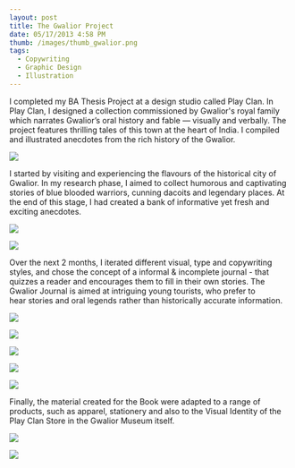```yaml
---
layout: post
title: The Gwalior Project
date: 05/17/2013 4:58 PM
thumb: /images/thumb_gwalior.png
tags:
  - Copywriting
  - Graphic Design
  - Illustration
---
```

I completed my BA Thesis Project at a design studio called Play Clan. In Play Clan, I designed a collection commissioned by Gwalior's royal family which narrates Gwalior’s oral history and fable — visually and verbally. The project features thrilling tales of this town at the heart of India. I compiled and illustrated anecdotes from the rich history of the Gwalior.

![](/images/01Gwalior.png)

I started by visiting and experiencing the flavours of the historical city of Gwalior. In my research phase, I aimed to collect humorous and captivating stories of blue blooded warriors, cunning dacoits and legendary places. At the end of this stage, I had created a bank of informative yet fresh and exciting anecdotes.

![](/images/02Gwalior.png)

![](/images/03Gwalior.png)

Over the next 2 months, I iterated different visual, type and copywriting styles, and chose the concept of a informal & incomplete journal - that quizzes a reader and encourages them to fill in their own stories. The Gwalior Journal is aimed at intriguing young tourists, who prefer to hear stories and oral legends rather than historically accurate information.

![](/images/04Gwalior.png)

![](/images/05Gwalior.png)

![](/images/06Gwalior.png)

![](/images/07Gwalior.png)

![](/images/08Gwalior.png)

Finally, the material created for the Book were adapted to a range of products, such as apparel, stationery and also to the Visual Identity of the Play Clan Store in the Gwalior Museum itself.

![](/images/09Gwalior.png)

![](/images/10Gwalior.png)

